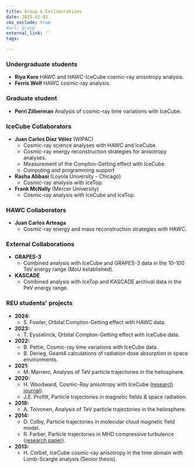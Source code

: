 ```yaml
---
title: Group & Collaborations
date: 2025-02-02
cms_exclude: true
#url: group
external_link: ''
tags:

---
```


### Undergraduate students
- **Riya Kore** HAWC and HAWC-IceCube cosmic-ray anisotropy analysis.
- **Ferris Wolf** HAWC cosmic-ray analysis.

### Graduate student
- **Perri Zilberman** Analysis of cosmic-ray time variations with IceCube.

### IceCube Collaborators
- **Juan Carlos Díaz Vélez** (WIPAC)
  - Cosmic-ray science analyses with HAWC and IceCube.
  - Cosmic-ray energy reconstruction strategies for anisotropy analyses.
  - Measurement of the Compton-Getting effect with IceCube.
  - Computing and programming support
- **Rasha Abbasi** (Loyola University - Chicago)
  - Cosmic-ray analysis with IceTop.
- **Frank McNally** (Mercer University)
  - Cosmic-ray analysis with IceCube and IceTop.
 
### HAWC Collaborators
- **Juan Carlos Arteaga**
  - Cosmic-ray energy and mass reconstruction strategies with HAWC.
 
### External Collaborations
- **GRAPES-3**
  - Combined analysis with IceCube and GRAPES-3 data in the 10-100 TeV energy range (MoU established).
- **KASCADE**
  - Combined analysis with IceTop and KASCADE archival data in the PeV energy range.

### REU students' projects
- **2024:**
  - S. Fowler, Orbital Compton-Getting effect with HAWC data.
- **2023:**
  - T. Eysselinck, Orbital Compton-Getting effect with IceCube data.
- **2022:**
  - B. Pettie, Cosmic-ray time variations with IceCube data.
  - B. Derieg, Geant4 calculations of radiation dose absorption in space environments.
- **2021:**
  - M. Marrero, Analysis of TeV particle trajectories in the heliosphere.
- **2020:**
  - H. Woodward, Cosmic-Ray anisotropy with IceCube ([research journal](https://arxiv.org/abs/2412.05046)).
  - J.E. Profitt, Particle trajectories in magnetic fields & space radiation.
- **2019:**
  - A. Toivonen, Analysis of TeV particle trajectories in the heliosphere.
- **2014:**
  - D. Colby, Particle trajectories in molecular cloud magnetic field model.
  - R. Farber, Particle trajectories in MHD compressive turbulence ([research paper](https://doi.org/10.3847/0004-637X/830/1/19)).
- **2013:**
  - H. Corbet, IceCube cosmic-ray anisotropy in the time domain with Lomb-Scargle analysis (Senior thesis).


<!--more-->
